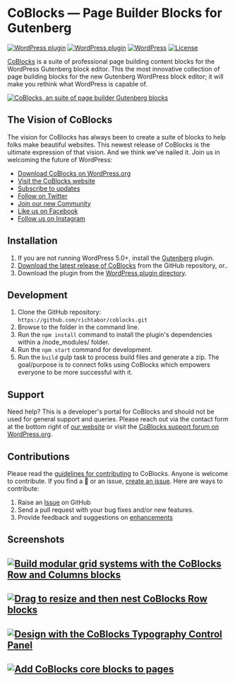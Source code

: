 # CoBlocks — Page Builder Blocks for Gutenberg

[![WordPress plugin](https://img.shields.io/wordpress/plugin/dt/coblocks.svg?style=flat)](https://wordpress.org/plugins/coblocks/) [![WordPress plugin](https://img.shields.io/wordpress/plugin/v/coblocks.svg?style=flat)](https://wordpress.org/plugins/coblocks/) [![WordPress](https://img.shields.io/wordpress/v/coblocks.svg?style=flat)]() [![License](https://img.shields.io/badge/license-GPL--3.0%2B-red.svg)](https://github.com/richtabor/coblocks/blob/master/license.txt)

[CoBlocks](https://coblocks.com?utm_medium=github&utm_source=github&utm_campaign=readme&utm_content=coblocks) is a suite of professional page building content blocks for the WordPress Gutenberg block editor. This the most innovative collection of page building blocks for the new Gutenberg WordPress block editor; it will make you rethink what WordPress is capable of.

[![CoBlocks, an suite of page builder Gutenberg blocks](https://user-images.githubusercontent.com/1813435/51091002-586ff480-1752-11e9-8514-1e2d0b75fd3d.jpg)](https://coblocks.com?utm_medium=coblocks-github&utm_source=readme&utm_campaign=readme&utm_content=banner)

## The Vision of CoBlocks

The vision for CoBlocks has always been to create a suite of blocks to help folks make beautiful websites. This newest release of CoBlocks is the ultimate expression of that vision. And we think we've nailed it. Join us in welcoming the future of WordPress:

-   [Download CoBlocks on WordPress.org](https://wordpress.org/plugins/coblocks/)
-   [Visit the CoBlocks website](https://coblocks.com?utm_medium=wp.org&utm_source=wordpressorg&utm_campaign=readme&utm_content=coblocks)
-   [Subscribe to updates](http://eepurl.com/gd1S8D)
-   [Follow on Twitter](https://twitter.com/coblocks)
-   [Join our new Community](https://facebook.com/groups/coblocks)
-   [Like us on Facebook](https://www.facebook.com/coblocks/)
-   [Follow us on Instagram](https://www.instagram.com/coblockswp/)

## Installation

1. If you are not running WordPress 5.0+, install the [Gutenberg](https://wordpress.org/plugins/gutenberg/) plugin.
2. [Download the latest release of CoBlocks](https://github.com/thatplugincompany/coblocks/releases) from the GitHub repository, or..
3. Download the plugin from the [WordPress plugin directory](https://wordpress.org/plugins/coblocks/).

## Development

1. Clone the GitHub repository: `https://github.com/richtabor/coblocks.git`
2. Browse to the folder in the command line.
3. Run the `npm install` command to install the plugin's dependencies within a /node_modules/ folder.
4. Run the `npm start` command for development.
5. Run the `build` gulp task to process build files and generate a zip.
   The goal/purpose is to connect folks using CoBlocks which empowers everyone to be more successful with it.

## Support

Need help? This is a developer's portal for CoBlocks and should not be used for general support and queries. Please reach out via the contact form at the bottom right of [our website](https://coblocks.com) or visit the [CoBlocks support forum on WordPress.org](https://wordpress.org/support/plugin/coblocks).

## Contributions

Please read the [guidelines for contributing](https://github.com/thatplugincompany/coblocks/blob/master/CONTRIBUTING.md) to CoBlocks. Anyone is welcome to contribute. If you find a 🐞 or an issue, [create an issue](https://github.com/thatplugincompany/coblocks/issues/new). Here are ways to contribute:

1. Raise an [Issue](https://github.com/thatplugincompany/coblocks/issues/new) on GitHub
2. Send a pull request with your bug fixes and/or new features.
3. Provide feedback and suggestions on [enhancements](https://github.com/thatplugincompany/coblocks/issues?direction=desc&labels=Enhancement&page=1&sort=created&state=open)

## Screenshots

## [![Build modular grid systems with the CoBlocks Row and Columns blocks](https://user-images.githubusercontent.com/1813435/51091007-6aea2e00-1752-11e9-8ac5-4e6cb307ef47.gif)](https://coblocks.com?utm_medium=coblocks-github&utm_source=readme&utm_campaign=readme&utm_content=screenshot-1.gif)

## [![Drag to resize and then nest CoBlocks Row blocks](https://user-images.githubusercontent.com/1813435/51091023-940abe80-1752-11e9-9a91-4c332c393ca9.gif)](https://coblocks.com?utm_medium=coblocks-github&utm_source=readme&utm_campaign=readme&utm_content=screenshot-3.gif)

## [![Design with the CoBlocks Typography Control Panel](https://user-images.githubusercontent.com/1813435/51091031-bc92b880-1752-11e9-943b-ebb5ca5682f2.gif)](https://coblocks.com?utm_medium=coblocks-github&utm_source=readme&utm_campaign=readme&utm_content=screenshot-4.gif)

## [![Add CoBlocks core blocks to pages](https://user-images.githubusercontent.com/1813435/51091036-ccaa9800-1752-11e9-9e9f-fed60a73024c.gif)](https://coblocks.com?utm_medium=coblocks-github&utm_source=readme&utm_campaign=readme&utm_content=screenshot-5.gif)
